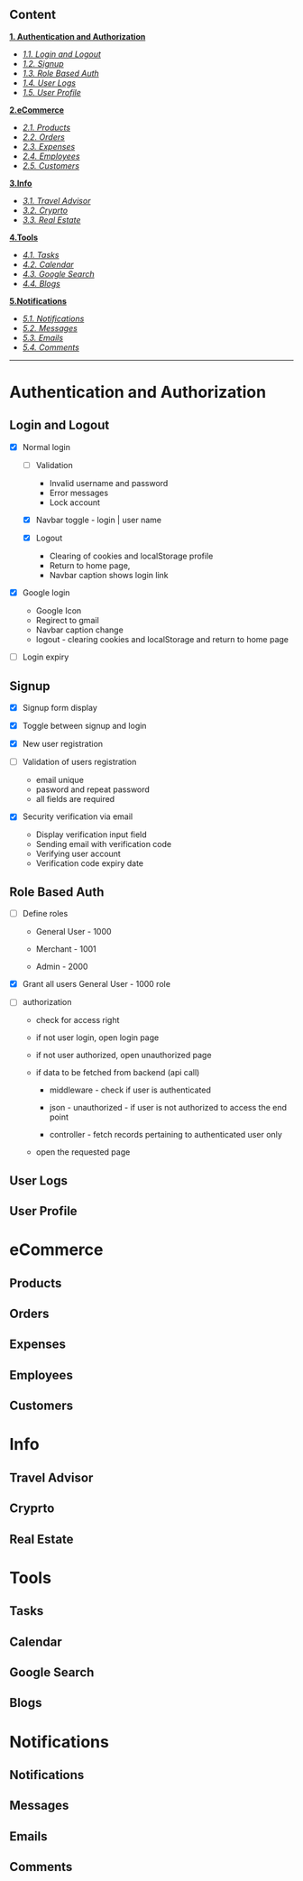 ## Content

**[1. Authentication and Authorization](#Authentication-and-Authorization)**

- _[1.1. Login and Logout](#login-and-logout)_
- _[1.2. Signup](#signup)_
- _[1.3. Role Based Auth](#role-based-auth)_
- _[1.4. User Logs](#user-logs)_
- _[1.5. User Profile](#user-profile)_

**[2.eCommerce](#ecommerce)**

- _[2.1. Products](#products)_
- _[2.2. Orders](#orders)_
- _[2.3. Expenses](#expenses)_
- _[2.4. Employees](#Employees)_
- _[2.5. Customers](#customers)_

**[3.Info](#info)**

- _[3.1. Travel Advisor](#travel-adviser)_
- _[3.2. Cryprto](#crypto)_
- _[3.3. Real Estate](#Real-Estate)_

**[4.Tools](#tools)**

- _[4.1. Tasks](#Tasks)_
- _[4.2. Calendar](#calendar)_
- _[4.3. Google Search](#google-search)_
- _[4.4. Blogs](#blogs)_

**[5.Notifications](#notifications)**

- _[5.1. Notifications](#notifications)_
- _[5.2. Messages](#messages)_
- _[5.3. Emails](#emails)_
- _[5.4. Comments](#comments)_

---

# Authentication and Authorization

## Login and Logout

- [x] Normal login

  - [ ] Validation

    - Invalid username and password
    - Error messages
    - Lock account

  - [x] Navbar toggle - login | user name
  - [x] Logout

    - Clearing of cookies and localStorage profile
    - Return to home page,
    - Navbar caption shows login link

- [x] Google login

  - Google Icon
  - Regirect to gmail
  - Navbar caption change
  - logout - clearing cookies and localStorage and return to home page

- [ ] Login expiry

## Signup

- [x] Signup form display
- [x] Toggle between signup and login
- [x] New user registration
- [ ] Validation of users registration

  - email unique
  - pasword and repeat password
  - all fields are required

- [x] Security verification via email

  - Display verification input field
  - Sending email with verification code
  - Verifying user account
  - Verification code expiry date

## Role Based Auth

- [ ] Define roles

  - General User - 1000

  - Merchant - 1001

  - Admin - 2000

- [x] Grant all users General User - 1000 role

- [ ] authorization

  - check for access right

  - if not user login, open login page

  - if not user authorized, open unauthorized page

  - if data to be fetched from backend (api call)

    - middleware - check if user is authenticated

    - json - unauthorized - if user is not authorized to access the end point

    - controller - fetch records pertaining to authenticated user only

  - open the requested page

## User Logs

## User Profile

# eCommerce

## Products

## Orders

## Expenses

## Employees

## Customers

# Info

## Travel Advisor

## Cryprto

## Real Estate

# Tools

## Tasks

## Calendar

## Google Search

## Blogs

# Notifications

## Notifications

## Messages

## Emails

## Comments
